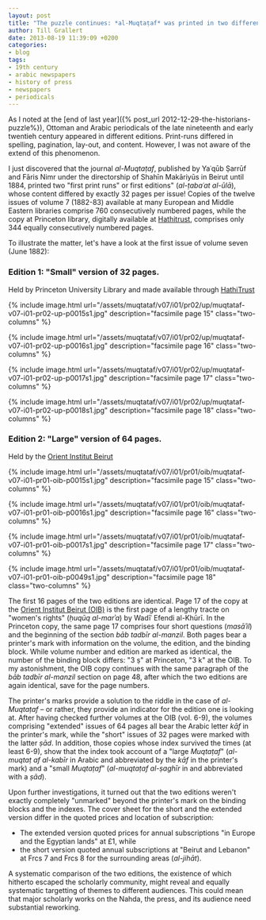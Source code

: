 ```yaml
---
layout: post
title: "The puzzle continues: *al-Muqtaṭaf* was printed in two different and unmarked editions"
author: Till Grallert
date: 2013-08-19 11:39:09 +0200
categories:
- blog
tags:
- 19th century
- arabic newspapers
- history of press
- newspapers
- periodicals
---
```


As I noted at the [end of last year]({% post_url 2012-12-29-the-historians-puzzle%}), Ottoman and Arabic periodicals of the late nineteenth and early twentieh century appeared in different editions. Print-runs differed in spelling, pagination, lay-out, and content. However, I was not aware of the extend of this phenomenon. 

I just discovered that the journal *al-Muqtaṭaf*, published by Yaʿqūb Ṣarrūf and Fāris Nimr under the directorship of Shahīn Makāriyūs in Beirut until 1884, printed two "first print runs" or first editions" (*al-ṭabaʿat al-ūlā*), whose content differed by exactly 32 pages per issue! Copies of the twelve issues of volume 7 (1882-83) available at many European and Middle Eastern libraries comprise 760 consecutively numbered pages, while the copy at Princeton library, digitally available at [Hathitrust](http://hdl.handle.net/2027/njp.32101007749409), comprises only 344 equally consecutively numbered pages. 

To illustrate the matter, let's have a look at the first issue of volume seven (June 1882):

### Edition 1: "Small" version of 32 pages.

Held by Princeton University Library and made available through [HathiTrust](http://hdl.handle.net/2027/njp.32101007749409)
        
{% include image.html url="/assets/muqtataf/v07/i01/pr02/up/muqtataf-v07-i01-pr02-up-p0015s1.jpg" description="facsimile page 15" class="two-columns" %}

{% include image.html url="/assets/muqtataf/v07/i01/pr02/up/muqtataf-v07-i01-pr02-up-p0016s1.jpg" description="facsimile page 16" class="two-columns" %}

{% include image.html url="/assets/muqtataf/v07/i01/pr02/up/muqtataf-v07-i01-pr02-up-p0017s1.jpg" description="facsimile page 17" class="two-columns" %} 

{% include image.html url="/assets/muqtataf/v07/i01/pr02/up/muqtataf-v07-i01-pr02-up-p0018s1.jpg" description="facsimile page 18" class="two-columns" %}
    
### Edition 2: "Large" version of 64 pages.

Held by the [Orient Institut Beirut](http://www.orient-institut.org)

{% include image.html url="/assets/muqtataf/v07/i01/pr01/oib/muqtataf-v07-i01-pr01-oib-p0015s1.jpg" description="facsimile page 15" class="two-columns" %}

{% include image.html url="/assets/muqtataf/v07/i01/pr01/oib/muqtataf-v07-i01-pr01-oib-p0016s1.jpg" description="facsimile page 16" class="two-columns" %}

{% include image.html url="/assets/muqtataf/v07/i01/pr01/oib/muqtataf-v07-i01-pr01-oib-p0017s1.jpg" description="facsimile page 17" class="two-columns" %}

{% include image.html url="/assets/muqtataf/v07/i01/pr01/oib/muqtataf-v07-i01-pr01-oib-p0049s1.jpg" description="facsimile page 18" class="two-columns" %}


The first 16 pages of the two editions are identical. Page 17 of the copy at the [Orient Institut Beirut (OIB)](http://www.orient-institut.org/) is the first page of a lengthy tracte on "women's rights" (*ḥuqūq al-marʾa*) by Wadīʿ Efendi al-Khūrī. In the Princeton copy, the same page 17 comprises four short questions (*masāʾil*) and the beginning of the section *bāb tadbīr al-manzil*. Both pages bear a printer's mark with information on the volume, the edition, and the binding block. While volume number and edition are marked as identical, the number of the binding block differs: "3 ṣ" at Princeton, "3 k" at the OIB. To my astonishment, the OIB copy continues with the same paragraph of the *bāb tadbīr al-manzil* section on page 48, after which the two editions are again identical, save for the page numbers. 

The printer's marks provide a solution to the riddle in the case of *al-Muqtaṭaf* – or rather, they provide an indicator for the edition one is looking at. After having checked further volumes at the OIB (vol. 6-9), the volumes comprising "extended" issues of 64 pages all bear the Arabic letter *kāf* in the printer's mark, while the "short" issues of 32 pages were marked with the latter *ṣād*. In addition, those copies whose index survived the times (at least 6-9), show that the index took account of a "large *Muqtaṭaf*" (*al-muqtaṭ af al-kabīr* in Arabic and abbreviated by the *kāf* in the printer's mark) and a "small *Muqtaṭaf*" (*al-muqtaṭaf al-ṣaghīr* in  and abbreviated with a *ṣād*). 

Upon further investigations, it turned out that the two editions weren't exactly completely "unmarked" beyond the printer's mark on the binding blocks and the indexes. The cover sheet for the short and the extended version differ in the quoted prices and location of subscription: 

<!-- ### Edition 1

![facsimile cover page]()


### Edition 2

![facsimile cover page]()
-->


- The extended version quoted prices for annual subscriptions "in Europe and the Egyptian lands" at £1, while
-  the short version quoted annual subscriptions at "Beirut and Lebanon" at Frcs 7 and Frcs 8 for the surrounding areas (*al-jihāt*).

A systematic comparison of the two editions, the existence of which hitherto escaped the scholarly community, might reveal and equally systematic targetting of themes to different audiences. This could mean that major scholarly works on the Nahda, the press, and its audience need substantial reworking. 


<!-- 
## *al-Muqtaṭaf*, edited by Fāris Nimr and Yaʿqūb Ṣarrūf in Beirut, vol. 7 (1) Jun 1882

The examples below show that *al-Muqtaṭaf* was published in a large (*kabīr*) and a small (*ṣaghīr*) edition.The editions were marked by the printer's mark on the binding blocks, using a the letters *kāf* and *ṣād*. The two editions contained a single index for both, comprising two sets of page numbers. Finally, it seems as if the volumes were marketed to different regions.

### Edition 1: "Small" version of 32 pages.

Held by Princeton University Library (<a href="http://hdl.handle.net/2027/njp.32101007749409" target="new">Hathitrust</a>)
        
{% include image.html url="/assets/muqtataf/v07/i01/pr02/up/muqtataf-v07-i01-pr02-up-p0015s1.jpg" description="facsimile page 15" %}

{% include image.html url="/assets/muqtataf/v07/i01/pr02/up/muqtataf-v07-i01-pr02-up-p0016s1.jpg" description="facsimile page 16" %}

{% include image.html url="/assets/muqtataf/v07/i01/pr02/up/muqtataf-v07-i01-pr02-up-p0017s1.jpg" description="facsimile page 17" %} 

{% include image.html url="/assets/muqtataf/v07/i01/pr02/up/muqtataf-v07-i01-pr02-up-p0018s1.jpg" description="facsimile page 18" %}
    
### Edition 2: "Large" version of 64 pages.

Held by the Orient Institut Beirut

{% include image.html url="/assets/muqtataf/v07/i01/pr01/oib/muqtataf-v07-i01-pr01-oib-p0015s1.jpg" description="facsimile page 15" %}


{% include image.html url="/assets/muqtataf/v07/i01/pr01/oib/muqtataf-v07-i01-pr01-oib-p0016s1.jpg" description="facsimile page 16" %}


{% include image.html url="/assets/muqtataf/v07/i01/pr01/oib/muqtataf-v07-i01-pr01-oib-p0017s1.jpg" description="facsimile page 17" %}

{% include image.html url="/assets/muqtataf/v07/i01/pr01/oib/muqtataf-v07-i01-pr01-oib-p0049s1.jpg" description="facsimile page 18" %} -->